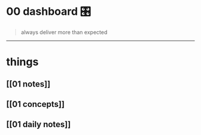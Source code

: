 
# 00 dashboard 🎛


> always deliver more than expected

___


# things
## [[01 notes]]
## [[01 concepts]]
## [[01 daily notes]] 

